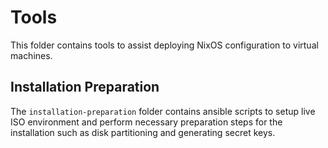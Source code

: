 # Tools

This folder contains tools to assist deploying NixOS configuration to virtual
machines.

## Installation Preparation

The `installation-preparation` folder contains ansible scripts to setup live
ISO environment and perform necessary preparation steps for the installation
such as disk partitioning and generating secret keys.
